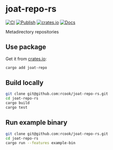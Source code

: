 # joat-repo-rs

[![CI](https://github.com/rcook/joat-repo-rs/actions/workflows/ci.yaml/badge.svg)][ci-workflow]
[![Publish](https://github.com/rcook/joat-repo-rs/actions/workflows/publish.yaml/badge.svg)][publish-workflow]
[![crates.io](https://img.shields.io/crates/v/joat-repo.svg)][crates-io]
[![Docs](https://docs.rs/joat-repo/badge.svg)](https://docs.rs/joat-repo)

Metadirectory repositories

## Use package

Get it from [crates.io][crates-io]:

```bash
cargo add joat-repo
```

## Build locally

```bash
git clone git@github.com:rcook/joat-repo-rs.git
cd joat-repo-rs
cargo build
cargo test
```

## Run example binary

```bash
git clone git@github.com:rcook/joat-repo-rs.git
cd joat-repo-rs
cargo run --features example-bin
```

[ci-workflow]: https://github.com/rcook/joat-repo-rs/actions/workflows/ci.yaml
[crates-io]: https://crates.io/crates/joat-repo
[publish-workflow]: https://github.com/rcook/joat-repo-rs/actions/workflows/publish.yaml
